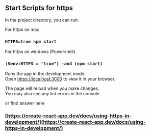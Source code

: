 

## Start Scripts for https

In the project directory, you can run:

For https on mac 
### `HTTPS=true npm start`

For https on windows (Powershell)
### `($env:HTTPS = "true") -and (npm start)`

Runs the app in the development mode.\
Open [https://localhost:3000](https://localhost:3000) to view it in your browser.

The page will reload when you make changes.\
You may also see any lint errors in the console.

or find answer here
### [https://create-react-app.dev/docs/using-https-in-development/](https://create-react-app.dev/docs/using-https-in-development/)
